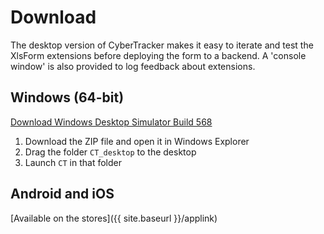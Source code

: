# Download

The desktop version of CyberTracker makes it easy to iterate and test the XlsForm extensions before deploying the form to a backend. A 'console window' is also provided to log feedback about extensions.

## Windows (64-bit)
[Download Windows Desktop Simulator Build 568](https://ctwiki.blob.core.windows.net/bin/CT-build-568-win64.zip)

1. Download the ZIP file and open it in Windows Explorer
2. Drag the folder `CT_desktop` to the desktop
3. Launch `CT` in that folder

<!-- ## MacOS
[Download MacOS Desktop Simulator Build 478](https://ctwiki.blob.core.windows.net/bin/CT-build-478-mac.dmg)

1. Download the DMG
2. Open the DMG in Finder
3. Launch CyberTracker -->

## Android and iOS
[Available on the stores]({{ site.baseurl }}/applink)

